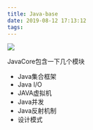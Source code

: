 ```yaml
---
title: Java-base
date: 2019-08-12 17:13:12
tags:
---
```

![](https://myblog-coolkaka.oss-cn-shanghai.aliyuncs.com/network/java-core.jpg)

JavaCore包含一下几个模块

* Java集合框架
* Java I/O
* JAVA虚拟机
* Java并发
* Java反射机制
* 设计模式
